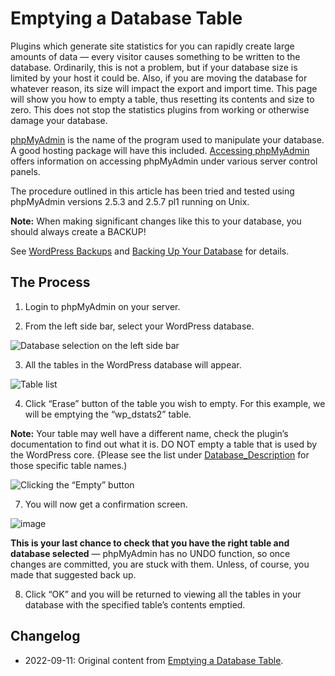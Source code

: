 # Emptying a Database Table

Plugins which generate site statistics for you can rapidly create large amounts of data — every visitor causes something to be written to the database. Ordinarily, this is not a problem, but if your database size is limited by your host it could be. Also, if you are moving the database for whatever reason, its size will impact the export and import time. This page will show you how to empty a table, thus resetting its contents and size to zero. This does not stop the statistics plugins from working or otherwise damage your database.

[phpMyAdmin](https://developer.wordpress.org/advanced-administration/upgrade/phpmyadmin/) is the name of the program used to manipulate your database. A good hosting package will have this included. [Accessing phpMyAdmin](https://developer.wordpress.org/advanced-administration/security/backup/#accessing-phpmyadmin) offers information on accessing phpMyAdmin under various server control panels.

The procedure outlined in this article has been tried and tested using phpMyAdmin versions 2.5.3 and 2.5.7 pl1 running on Unix.

**Note:** When making significant changes like this to your database, you should always create a BACKUP!

See [WordPress Backups](https://developer.wordpress.org/advanced-administration/security/backup/) and [Backing Up Your Database](https://developer.wordpress.org/advanced-administration/security/backup/database/) for details.

## The Process

1. Login to phpMyAdmin on your server.

2. From the left side bar, select your WordPress database.

![Database selection on the left side bar](https://user-images.githubusercontent.com/90067869/189547314-a8bbe78e-70b6-4533-b14e-196a5db35840.png)

3. All the tables in the WordPress database will appear.

![Table list](https://user-images.githubusercontent.com/90067869/189547350-944a1066-e81d-404b-8eca-9125161eb5d4.png)

4. Click “Erase” button of the table you wish to empty. For this example, we will be emptying the “wp_dstats2” table.

**Note:** Your table may well have a different name, check the plugin’s documentation to find out what it is. DO NOT empty a table that is used by the WordPress core. {Please see the list under [Database_Description](https://codex.wordpress.org/Database_Description) for those specific table names.)

![Clicking the “Empty” button](https://user-images.githubusercontent.com/90067869/189547374-2088ff00-3c19-420d-86b7-fbcd0df6ed6d.png)

7. You will now get a confirmation screen.

![image](https://user-images.githubusercontent.com/90067869/189547394-d6a58758-7a2d-420c-9cd6-33de864b3078.png)

**This is your last chance to check that you have the right table and database selected** — phpMyAdmin has no UNDO function, so once changes are committed, you are stuck with them. Unless, of course, you made that suggested back up.

8. Click “OK” and you will be returned to viewing all the tables in your database with the specified table’s contents emptied.

## Changelog

- 2022-09-11: Original content from [Emptying a Database Table](https://wordpress.org/documentation/article/emptying-a-database-table/).
